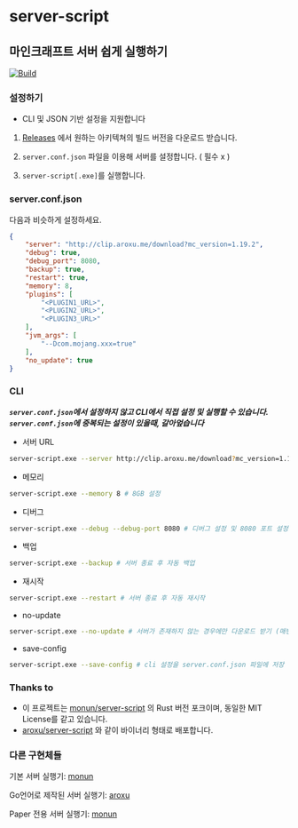 # server-script
## 마인크래프트 서버 쉽게 실행하기 

[![Build](https://github.com/dolphin2410/server-script/actions/workflows/rust.yml/badge.svg)](https://github.com/dolphin2410/server-script/actions/workflows/rust.yml)

### 설정하기
- CLI 및 JSON 기반 설정을 지원합니다

1. [Releases](https://github.com/dolphin2410/server-script/releases) 에서 원하는 아키텍쳐의 빌드 버전을 다운로드 받습니다.

2. `server.conf.json` 파일을 이용해 서버를 설정합니다. ( 필수 x )

3. `server-script[.exe]`를 실행합니다.

### server.conf.json
다음과 비슷하게 설정하세요.
```json
{
    "server": "http://clip.aroxu.me/download?mc_version=1.19.2",
    "debug": true,
    "debug_port": 8080,
    "backup": true,
    "restart": true,
    "memory": 8,
    "plugins": [
        "<PLUGIN1_URL>",
        "<PLUGIN2_URL>",
        "<PLUGIN3_URL>"
    ],
    "jvm_args": [
        "--Dcom.mojang.xxx=true"
    ],
    "no_update": true
}
```

### CLI
***`server.conf.json`에서 설정하지 않고 CLI에서 직접 설정 및 실행할 수 있습니다. `server.conf.json`에 중복되는 설정이 있을때, 갈아엎습니다***
- 서버 URL
```bash
server-script.exe --server http://clip.aroxu.me/download?mc_version=1.19.2 # 서버 jar URL 설정
```
- 메모리
```bash
server-script.exe --memory 8 # 8GB 설정
```
- 디버그
```bash
server-script.exe --debug --debug-port 8080 # 디버그 설정 및 8080 포트 설정
```
- 백업
```bash
server-script.exe --backup # 서버 종료 후 자동 백업
```
- 재시작
```bash
server-script.exe --restart # 서버 종료 후 자동 재시작
```
- no-update
```bash
server-script.exe --no-update # 서버가 존재하지 않는 경우에만 다운로드 받기 (매번 다운로드 하지 않는다)
```

- save-config
```bash
server-script.exe --save-config # cli 설정을 server.conf.json 파일에 저장
```

### Thanks to
* 이 프로젝트는 [monun/server-script](https://github.com/monun/server-script) 의 Rust 버전 포크이며, 동일한 MIT License를 같고 있습니다.
* [aroxu/server-script](https://github.com/aroxu/server-script) 와 같이 바이너리 형태로 배포합니다.

### 다른 구현체들
기본 서버 실행기: [monun](https://github.com/monun/server-script/)

Go언어로 제작된 서버 실행기: [aroxu](https://github.com/aroxu/server-script)

Paper 전용 서버 실행기: [monun](https://github.com/monun/server-script/tree/paper)
